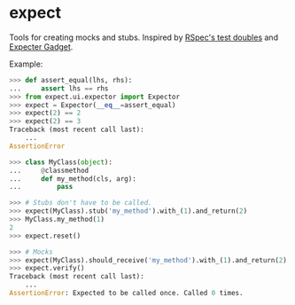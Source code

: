 # expect

Tools for creating mocks and stubs. Inspired by [RSpec's test doubles][2] and
[Expecter Gadget][3].

Example:

```python
>>> def assert_equal(lhs, rhs):
...     assert lhs == rhs
>>> from expect.ui.expector import Expector
>>> expect = Expector(__eq__=assert_equal)
>>> expect(2) == 2
>>> expect(2) == 3
Traceback (most recent call last):
    ...
AssertionError

>>> class MyClass(object):
...     @classmethod
...     def my_method(cls, arg):
...         pass

>>> # Stubs don't have to be called.
>>> expect(MyClass).stub('my_method').with_(1).and_return(2)
>>> MyClass.my_method(1)
2
>>> expect.reset()

>>> # Mocks
>>> expect(MyClass).should_receive('my_method').with_(1).and_return(2)
>>> expect.verify()
Traceback (most recent call last):
    ...
AssertionError: Expected to be called once. Called 0 times.

```

[1]: http://www.voidspace.org.uk/python/mock/
[2]: https://github.com/rspec/rspec-mocks
[3]: https://github.com/garybernhardt/expecter
